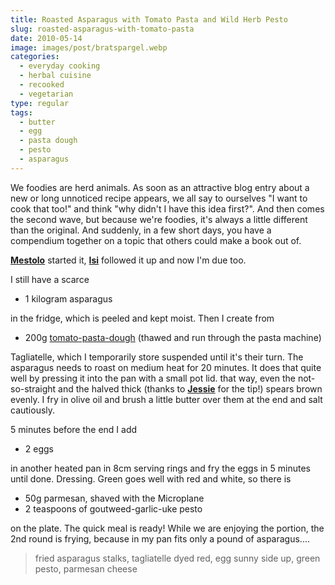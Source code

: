 ```yaml
---
title: Roasted Asparagus with Tomato Pasta and Wild Herb Pesto
slug: roasted-asparagus-with-tomato-pasta
date: 2010-05-14
image: images/post/bratspargel.webp
categories: 
  - everyday cooking
  - herbal cuisine
  - recooked
  - vegetarian
type: regular
tags: 
  - butter
  - egg
  - pasta dough
  - pesto
  - asparagus
---
```


We foodies are herd animals. As soon as an attractive blog entry about a new or long unnoticed recipe appears, we all say to ourselves "I want to cook that too!" and think "why didn't I have this idea first?". And then comes the second wave, but because we're foodies, it's always a little different than the original. And suddenly, in a few short days, you have a compendium together on a topic that others could make a book out of.

**[Mestolo](http://mestolo.com/2010/05/05/asparagi-alla-milanese/)** started it, **[Isi](http://spicisi.blogspot.com/2010/05/nachgekocht-asparagi-alla-milanese.html)** followed it up and now I'm due too.

I still have a scarce

* 1 kilogram asparagus

in the fridge, which is peeled and kept moist. Then I create from

* 200g [tomato-pasta-dough](../tomato-pasta-with-zucchini-and-savory) (thawed and run through the pasta machine)

Tagliatelle, which I temporarily store suspended until it's their turn. The asparagus needs to roast on medium heat for 20 minutes. It does that quite well by pressing it into the pan with a small pot lid. that way, even the not-so-straight and the halved thick (thanks to **[Jessie](http://jessieschmeckts.wordpress.com/2010/05/13/spargel-und-hollandaise-fur-topflose-koche/)** for the tip!) spears brown evenly. I fry in olive oil and brush a little butter over them at the end and salt cautiously.

5 minutes before the end I add

* 2 eggs

in another heated pan in 8cm serving rings and fry the eggs in 5 minutes until done. Dressing. Green goes well with red and white, so there is

* 50g parmesan, shaved with the Microplane 
* 2 teaspoons of goutweed-garlic-uke pesto

on the plate. The quick meal is ready! While we are enjoying the portion, the 2nd round is frying, because in my pan fits only a pound of asparagus....

> fried asparagus stalks, tagliatelle dyed red, egg sunny side up, green pesto, parmesan cheese


